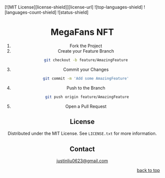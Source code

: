 <div id="top"></div>

<!-- PROJECT SHIELDS -->
<!-- [![Contributors][contributors-shield]][contributors-url] -->
[![MIT License][license-shield]][license-url]
![top-languages-shield]
![languages-count-shield]
![status-shield]

<!-- PROJECT LOGO -->
<div align="center">
  <!-- <a href="https://github.com/rileystephens28/mintango">
    <img src="images/logo.png" alt="Logo" width="80" height="80">
  </a> -->
  <h1 align="center">MegaFans NFT</h1>

1. Fork the Project
2. Create your Feature Branch
   ```sh
   git checkout -b feature/AmazingFeature
   ```
3. Commit your Changes 
    ```sh
    git commit -m 'Add some AmazingFeature'
    ```
4. Push to the Branch 
   ```sh
    git push origin feature/AmazingFeature
    ```
6. Open a Pull Request


<!-- LICENSE -->
## License

Distributed under the MIT License. See `LICENSE.txt` for more information.

<!-- CONTACT -->
## Contact

justinliu0623@gmail.com

<p align="right"><a href="#top">back to top</a></p>
